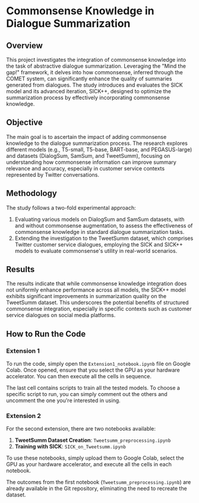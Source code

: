 # Commonsense Knowledge in Dialogue Summarization

## Overview

This project investigates the integration of commonsense knowledge into the task of abstractive dialogue summarization. Leveraging the "Mind the gap!" framework, it delves into how commonsense, inferred through the COMET system, can significantly enhance the quality of summaries generated from dialogues. The study introduces and evaluates the SICK model and its advanced iteration, SICK++, designed to optimize the summarization process by effectively incorporating commonsense knowledge.

## Objective

The main goal is to ascertain the impact of adding commonsense knowledge to the dialogue summarization process. The research explores different models (e.g., T5-small, T5-base, BART-base, and PEGASUS-large) and datasets (DialogSum, SamSum, and TweetSumm), focusing on understanding how commonsense information can improve summary relevance and accuracy, especially in customer service contexts represented by Twitter conversations.

## Methodology

The study follows a two-fold experimental approach: 
1. Evaluating various models on DialogSum and SamSum datasets, with and without commonsense augmentation, to assess the effectiveness of commonsense knowledge in standard dialogue summarization tasks.
2. Extending the investigation to the TweetSumm dataset, which comprises Twitter customer service dialogues, employing the SICK and SICK++ models to evaluate commonsense's utility in real-world scenarios.

## Results

The results indicate that while commonsense knowledge integration does not uniformly enhance performance across all models, the SICK++ model exhibits significant improvements in summarization quality on the TweetSumm dataset. This underscores the potential benefits of structured commonsense integration, especially in specific contexts such as customer service dialogues on social media platforms.

## How to Run the Code

### Extension 1

To run the code, simply open the `Extension1_notebook.ipynb` file on Google Colab. Once opened, ensure that you select the GPU as your hardware accelerator. You can then execute all the cells in sequence.

The last cell contains scripts to train all the tested models. To choose a specific script to run, you can simply comment out the others and uncomment the one you're interested in using.

### Extension 2

For the second extension, there are two notebooks available:

1. **TweetSumm Dataset Creation**: `Tweetsumm_preprocessing.ipynb`
2. **Training with SICK**: `SICK_on_Tweetsumm.ipynb`

To use these notebooks, simply upload them to Google Colab, select the GPU as your hardware accelerator, and execute all the cells in each notebook.

The outcomes from the first notebook (`Tweetsumm_preprocessing.ipynb`) are already available in the Git repository, eliminating the need to recreate the dataset.

